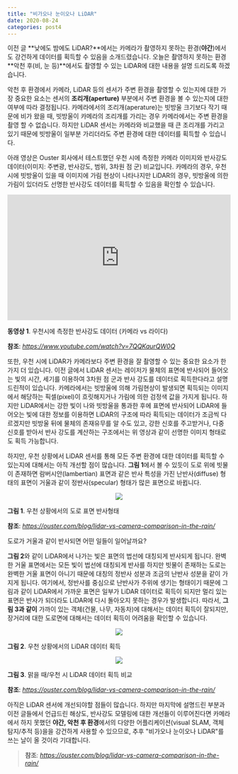 ```yaml
---
title: "비가오나 눈이오나 LiDAR"
date: 2020-08-24
categories: post4
---
```


이전 글 **낮에도 밤에도 LiDAR?**에서는 카메라가 촬영하지 못하는 환경(**야간**)에서도 강건하게 데이터를 획득할 수 있음을 소개드렸습니다.
오늘은 촬영하지 못하는 환경 **악천 후(비, 눈 등)**에서도 촬영할 수 있는 LiDAR에 대한 내용을 설명 드리도록 하겠습니다.


악천 후 환경에서 카메라, LiDAR 등의 센서가 주변 환경을 촬영할 수 있는지에 대한 가장 중요한 요소는 센서의 **조리개(aperture)** 부분에서
주변 환경을 볼 수 있는지에 대한 여부에 따라 결정됩니다.
카메라에서의 조리개(aperature)는 빗방울 크기보다 작기 때문에 비가 왔을 때, 빗방울이 카메라의 조리개를 가리는 경우 카메라에서는 주변 환경을 촬영 할 수 없습니다.
하지만 LiDAR 센서는 카메라와 비교했을 때 큰 조리개를 가리고 있기 때문에 빗방울이 일부분 가리더라도 주변 환경에 대한 데이터를 획득할 수 있습니다.


아래 영상은 Ouster 회사에서 테스트했던 우천 시에 측정한 카메라 이미지와 반사강도 데이터(이미지: 주변광, 반사강도, 범위, 3차원 점 군) 비교입니다.
카메라의 경우, 우천 시에 빗방울이 있을 때 이미지에 가림 현상이 나타나지만 
LiDAR의 경우, 빗방울에 의한 가림이 있더라도 선명한 반사강도 데이터를 획득할 수 있음을 확인할 수 있습니다.

<style>.embed-container { position: relative; padding-bottom: 56.25%; height: 0; overflow: hidden; max-width: 100%; } .embed-container iframe, .embed-container object, .embed-container embed { position: absolute; top: 0; left: 0; width: 100%; height: 100%; }</style><div class='embed-container'><iframe src='https://www.youtube.com/embed/7QQKaurQW0Q' frameborder='0' allowfullscreen></iframe></div>


**동영상 1**. 우천시에 측정한 반사강도 데이터 (카메라 vs 라이다)

**참조**: *<https://www.youtube.com/watch?v=7QQKaurQW0Q>*


또한, 우천 시에 LiDAR가 카메라보다 주변 환경을 잘 촬영할 수 있는 중요한 요소가 한 가지 더 있습니다.
이전 글에서 LiDAR 센서는 레이저가 물체의 표면에 반사되어 들어오는 빛의 시간, 세기를 이용하여 3차원 점 군과 반사 강도를 데이터로 획득한다라고 설명드린적이 있습니다.
카메라에서는 빗방울에 의해 가림현상이 발생되면 획득되는 이미지에서 해당하는 픽셀(pixel)이 흐릿해지거나 가림에 의한 검정색 값을 가지게 됩니다.
하지만 LiDAR에서는 강한 빛이 나와 빗방울을 통과한 후에 표면에 반사되어 LiDAR에 들어오는 빛에 대한 정보를 이용하면
LiDAR의 구조에 따라 획득되는 데이터가 조금씩 다르겠지만 빗방울 뒤에 물체의 존재유무를 알 수도 있고, 강한 신호를 주고받거나, 다중 신호를 받아서 반사 강도를 계산하는
구조에서는 위 영상과 같이 선명한 이미지 형태로도 획득 가능합니다.


하지만, 우천 상황에서 LiDAR 센서를 통해 모든 주변 환경에 대한 데이터를 획득할 수 있는지에 대해서는 아직 개선할 점이 많습니다.
**그림 1**에서 볼 수 있듯이 도로 위에 빗물이 존재하면 람버시안(lambertian) 표면과 같은 반사 특성을 가진 난반사(diffuse) 형태의 표면이
거울과 같이 정반사(specular) 형태가 많은 표면으로 바뀝니다. 

<p align="center"><img src="https://user-images.githubusercontent.com/69247445/91036312-11422900-e642-11ea-9b75-49bfb4fdad02.jpg"></p>

**그림 1**. 우천 상황에서의 도로 표면 반사형태

**참조**: *<https://ouster.com/blog/lidar-vs-camera-comparison-in-the-rain/>*


도로가 거울과 같이 반사되면 어떤 일들이 일어날까요?

**그림 2**와 같이 LiDAR에서 나가는 빛은 표면의 법선에 대칭되게 반사되게 됩니다. 완벽한 거울 표면에서는 모든 빛이 법선에 대칭되게 반사를 하지만
빗물이 존재하는 도로는 완벽한 거울 표면이 아니기 때문에 대칭의 정반사 성분과 조금의 난반사 성분을 같이 가지게 됩니다.
여기에서, 정반사를 중심으로 난반사가 주위에 생기는 형태이기 때문에 그림과 같이 LiDAR에서 가까운 표면은 일부가 LiDAR 데이터로 획득이 되지만
멀리 있는 표면은 반사가 되더라도 LiDAR에 다시 돌아오지 못하는 경우가 발생합니다. 
따라서, **그림 3과 같이** 가까이 있는 객체(건물, 나무, 자동차)에 대해서는 데이터 획득이 잘되지만, 장거리에 대한 도로면에 대해서는 데이터 획득이 어려움을
확인할 수 있습니다.

<p align="center"><img src="https://user-images.githubusercontent.com/69247445/91039446-86642d00-e647-11ea-83b7-76faac987ea2.jpg"></p>

**그림 2**. 우천 상황에서의 LiDAR 데이터 획득


<p align="center"><img src="https://user-images.githubusercontent.com/69247445/91036318-130bec80-e642-11ea-98a9-3a45a85d66a9.gif"></p>

**그림 3**. 맑을 때/우천 시 LiDAR 데이터 획득 비교

**참조**: *<https://ouster.com/blog/lidar-vs-camera-comparison-in-the-rain/>*

아직은 LiDAR 센서에 개선되야할 점들이 많습니다. 하지만 마지막에 설명드린 부분과 이전 글들에서 언급드린 해상도, 반사강도 모델링에 대한 개선들이 이루어진다면
카메라에서 하지 못했던 **야간, 악천 후 환경**에서의 다양한 어플리케이션(visual SLAM, 객체 탐지/추적 등)을을 강건하게 사용할 수 있으므로,
추후 "비가오나 눈이오나 LiDAR"를 쓰는 날이 올 것이라 기대합니다. 

> **참조**: *<https://ouster.com/blog/lidar-vs-camera-comparison-in-the-rain/>*

<script id="dsq-count-scr" src="//rooney-choi.disqus.com/count.js" async></script>

